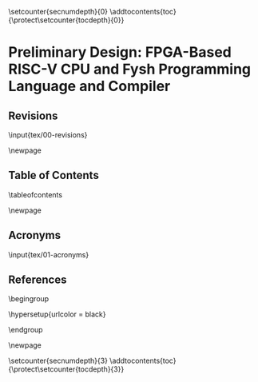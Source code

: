 <!-- Disables section numbers temporarily to not include these sections in the TOC -->

\setcounter{secnumdepth}{0}
\addtocontents{toc}{\protect\setcounter{tocdepth}{0}}

# Preliminary Design: FPGA-Based RISC-V CPU and Fysh Programming Language and Compiler

## Revisions

<!-- Insert the Revisions Table -->

\input{tex/00-revisions}

\newpage

## Table of Contents

<!-- Insert the table of contents. Automatically generated btw -->

\tableofcontents

\newpage

## Acronyms

<!-- Insert the Acronyms table -->

\input{tex/01-acronyms}

## References

\begingroup

\hypersetup{urlcolor = black}

<!-- This is where the references would be placed in the document -->
<div id="refs"></div>

\endgroup

\newpage

<!-- NOW we start counting the sections. The tocdepth = 3 is for the system design -->

\setcounter{secnumdepth}{3}
\addtocontents{toc}{\protect\setcounter{tocdepth}{3}}
